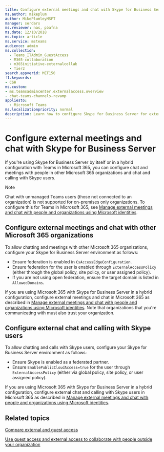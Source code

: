 ```yaml
---
title: Configure external meetings and chat with Skype for Business Server
ms.author: mikeplum
author: MikePlumleyMSFT
manager: serdars
ms.reviewer: nas, pbafna
ms.date: 12/10/2018
ms.topic: article
ms.service: msteams
audience: admin
ms.collection: 
  - Teams_ITAdmin_GuestAccess
  - M365-collaboration
  - m365initiative-externalcollab
  - Tier2
search.appverid: MET150
f1.keywords:
- CSH
ms.custom: 
- ms.teamsadmincenter.externalaccess.overview
- chat-teams-channels-revamp
appliesto: 
  - Microsoft Teams
ms.localizationpriority: normal
description: Learn how to configure Skype for Business Server for external chat and meetings with other Microsoft 365 organizations and external chat and calls with Skype users.
---
```


# Configure external meetings and chat with Skype for Business Server

If you're using Skype for Business Server by itself or in a hybrid configuration with Teams in Microsoft 365, you can configure chat and meetings with people in other Microsoft 365 organizations and chat and calling with Skype users.

> [!NOTE]
> Chat with unmanaged Teams users (those not connected to an organization) is not supported for on-premises only organizations. To configure this for Teams in Microsoft 365, see [Manage external meetings and chat with people and organizations using Microsoft identities](trusted-organizations-external-meetings-chat.md).

## Configure external meetings and chat with other Microsoft 365 organizations

To allow chatting and meetings with other Microsoft 365 organizations, configure your Skype for Business Server environment as follows:
- Ensure federation is enabled in `CsAccessEdgeConfiguration`.
- Ensure federation for the user is enabled through `ExternalAccessPolicy` (either through the global policy, site policy, or user assigned policy).
- If you are not using open federation, ensure the target domain is listed in `AllowedDomains`.

If you are using Microsoft 365 with Skype for Business Server in a hybrid configuration, configure external meetings and chat in Microsoft 365 as described in [Manage external meetings and chat with people and organizations using Microsoft identities](trusted-organizations-external-meetings-chat.md). Note that organizations that you're communicating with must also trust your organization.

## Configure external chat and calling with Skype users

To allow chatting and calls with Skype users, configure your Skype for Business Server environment as follows:
- Ensure Skype is enabled as a federated partner.
- Ensure `EnablePublicCloudAccess=true` for the user through `ExternalAccessPolicy` (either via global policy, site policy, or user assigned policy).

If you are using Microsoft 365 with Skype for Business Server in a hybrid configuration, configure external chat and calling with Skype users in Microsoft 365 as described in [Manage external meetings and chat with people and organizations using Microsoft identities](/microsoftteams/trusted-organizations-external-meetings-chat#manage-chat-and-calls-with-skype-users).

## Related topics

[Compare external and guest access](communicate-with-users-from-other-organizations.md#compare-external-access-and-guest-access)

[Use guest access and external access to collaborate with people outside your organization](communicate-with-users-from-other-organizations.md)
